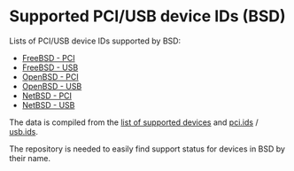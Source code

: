 Supported PCI/USB device IDs (BSD)
==================================

Lists of PCI/USB device IDs supported by BSD:

* [FreeBSD - PCI](/FreeBSD/pci.ids.md)
* [FreeBSD - USB](/FreeBSD/usb.ids.md)
* [OpenBSD - PCI](/OpenBSD/pci.ids.md)
* [OpenBSD - USB](/OpenBSD/usb.ids.md)
* [NetBSD - PCI](/NetBSD/pci.ids.md)
* [NetBSD - USB](/NetBSD/usb.ids.md)

The data is compiled from the [list of supported devices](https://github.com/bsdhw/Drivers) and [pci.ids](https://raw.githubusercontent.com/pciutils/pciids/master/pci.ids) / [usb.ids](https://raw.githubusercontent.com/usbids/usbids/master/usb.ids).

The repository is needed to easily find support status for devices in BSD by their name.

